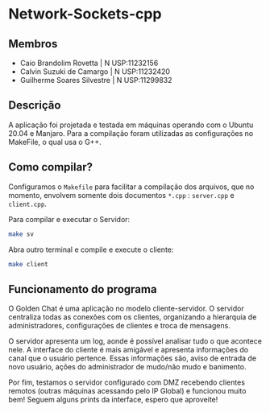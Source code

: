 # Network-Sockets-cpp
## Membros
- Caio Brandolim Rovetta     | N USP:11232156
- Calvin Suzuki de Camargo   | N USP:11232420
- Guilherme Soares Silvestre | N USP:11299832
## Descrição
A aplicação foi projetada e testada em máquinas operando com o Ubuntu 20.04 e Manjaro. Para a compilação foram utilizadas as configurações no MakeFile, o qual usa o G++.
## Como compilar?
Configuramos o ``Makefile`` para facilitar a compilação dos arquivos, que no momento, envolvem somente dois documentos ``*.cpp`` : ``server.cpp`` e ``client.cpp``.

Para compilar e executar o Servidor: 

```bash
make sv
```

Abra outro terminal e compile e execute o cliente:

```bash
make client
```
## Funcionamento do programa

O Golden Chat é uma aplicação no modelo cliente-servidor. O servidor centraliza todas as conexões com os clientes, organizando a hierarquia de administradores, configurações de clientes e troca de mensagens.

O servidor apresenta um log, aonde é possível analisar tudo o que acontece nele. A interface do cliente é mais amigável e apresenta informações do canal que o usuário pertence. Essas informações são, aviso de entrada de novo usuário, ações do administrador de mudo/não mudo e banimento. 

Por fim, testamos o servidor configurado com DMZ recebendo clientes remotos (outras máquinas acessando pelo IP Global) e funcionou muito bem! Seguem alguns prints da interface, espero que aproveite!
